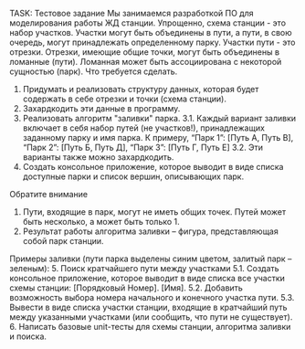TASK:
Тестовое задание
Мы занимаемся разработкой ПО для моделирования работы ЖД станции.
Упрощенно, схема станции - это набор участков. Участки могут быть объединены в пути, а пути, в свою очередь, могут принадлежать определенному парку.
Участки пути - это отрезки. Отрезки, имеющие общие точки, могут быть объединены в
ломанные (пути). Ломанная может быть ассоциирована с некоторой сущностью (парк). Что требуется сделать.
1.	Придумать и реализовать структуру данных, которая будет содержать в себе отрезки и точки (схема станции).
2.	Захардкодить эти данные в программу.
3.	Реализовать алгоритм "заливки" парка.
3.1.	Каждый вариант заливки включает в себя набор путей (не участков!), принадлежащих заданному парку и имя парка.
К примеру, “Парк 1”: [Путь А, Путь В], “Парк 2”: [Путь Б, Путь Д], “Парк 3”: [Путь Г, Путь Е]
3.2.	Эти варианты также можно захардкодить.
4.	Создать консольное приложение, которое выводит в виде списка доступные парки и список вершин, описывающих парк.

Обратите внимание
1.	Пути, входящие в парк, могут не иметь общих точек. Путей может быть несколько, а может быть только 1.
2.	Результат работы алгоритма заливки – фигура, представляющая собой парк станции.

Примеры заливки (пути парка выделены синим цветом, залитый парк – зеленым):
5.	Поиск кратчайшего пути между участками
5.1.	Создать консольное приложение, которое выводит в виде списка все участки схемы станции: [Порядковый Номер]. [Имя].
5.2.	Добавить возможность выбора номера начального и конечного участка пути.
5.3.	Вывести в виде списка участки станции, входящие в кратчайший путь между указанными участками (или сообщить, что пути не существует).
6.	Написать базовые unit-тесты для схемы станции, алгоритма заливки и поиска.
